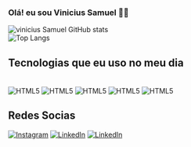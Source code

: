 ###  Olá! eu sou Vinicius Samuel 🖤🌹

![vinicius Samuel GitHub stats](https://github-readme-stats.vercel.app/api?username=Vini-21samuel&theme=midnight-purple&show_icons=true&)
<br>
 ![Top Langs](https://github-readme-stats.vercel.app/api/top-langs/?username=vini-21samuel&compact&theme=midnight-purple)

## Tecnologias que eu uso no meu dia

<div style="display: inline_block"><br>
    <img align="center" alt="HTML5"src="https://img.shields.io/badge/HTML5-E34F26?style=for-the-badge&logo=html5&logoColor=white"/>
    <img align="center" alt="HTML5"src="https://img.shields.io/badge/CSS3-1572B6?style=for-the-badge&logo=css3&logoColor=white"/>
    <img align="center" alt="HTML5"src="https://img.shields.io/badge/JavaScript-F7DF1E?style=for-the-badge&logo=javascript&logoColor=black"/>
    <img align="center" alt="HTML5"src="https://img.shields.io/badge/C-00599C?style=for-the-badge&logo=c&logoColor=white"/>
    <img align="center" alt="HTML5"src="https://img.shields.io/badge/Python-14354C?style=for-the-badge&logo=python&logoColor=white"/>


## Redes Socias
[![Instagram](https://img.shields.io/badge/Instagram-E4405F?style=for-the-badge&logo=instagram&logoColor=white)](https://instagram.com/vinic1us_21?igshid=NzZlODBkYWE4Ng==)
[![LinkedIn](https://img.shields.io/badge/LinkedIn-0077B5?style=for-the-badge&logo=linkedin&logoColor=white)](https://br.linkedin.com/in/vin%C3%ADcius-samuel-407239191)
[![LinkedIn](https://img.shields.io/badge/Gmail-D14836?style=for-the-badge&logo=gmail&logoColor=white)](viiciussamuel1277@gmail.com)
</div>
